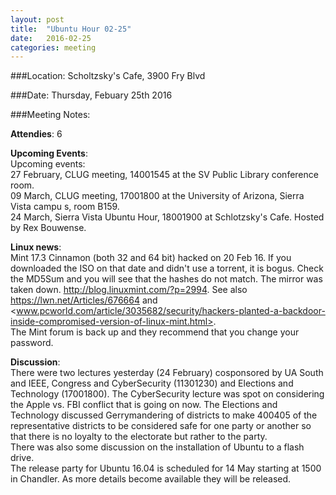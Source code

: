 ```yaml
---
layout: post
title:  "Ubuntu Hour 02-25"
date:   2016-02-25
categories: meeting
---
```

###Location: Scholtzsky's Cafe, 3900 Fry Blvd

###Date: Thursday, Febuary 25th 2016

###Meeting Notes:

**Attendies**: 6
  
**Upcoming Events**:  
Up­coming events:  
27 February, CLUG meeting, 1400­1545 at the SV Public Library conference room.  
09 March, CLUG meeting, 1700­1800 at the University of Arizona, Sierra Vista campu s, room B159.  
24 March, Sierra Vista Ubuntu Hour, 1800­1900 at Schlotzsky's Cafe. Hosted by Rex Bouwense.  
  
**Linux news**:  
Mint 17.3 Cinnamon (both 32 and 64 bit) hacked on 20 Feb 16. If you downloaded the ISO on that date and didn't use a torrent, it is bogus. Check the MD5Sum and you will see that the hashes do not match. The mirror was taken down. <http://blog.linuxmint.com/?p=2994>. See also <https://lwn.net/Articles/676664> and <www.pcworld.com/article/3035682/security/hackers-planted-a-backdoor-inside-compromised-version-of-linux-mint.html>.  
The Mint forum is back up and they recommend that you change your password.  
  
**Discussion**:  
There were two lectures yesterday (24 February) co­sponsored by UA South and IEEE, Congress and CyberSecurity (1130­1230) and Elections and Technology (1700­1800). The CyberSecurity lecture was spot on considering the Apple vs. FBI conflict that is going on now. The Elections and Technology discussed Gerrymandering of districts to make 400­405 of the representative districts to be considered safe for one party or another so that there is no loyalty to the electorate but rather to the party.  
There was also some discussion on the installation of Ubuntu to a flash drive.  
The release party for Ubuntu 16.04 is scheduled for 14 May starting at 1500 in Chandler. As more details become available they will be released.
